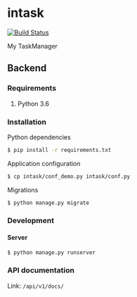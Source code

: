 # intask
[![Build Status](https://travis-ci.org/KirovVerst/intask.svg?branch=master)](https://travis-ci.org/KirovVerst/intask)

My TaskManager

## Backend
### Requirements
1. Python 3.6

### Installation
Python dependencies
```bash
$ pip install -r requirements.txt
```
Application configuration
```bash
$ cp intask/conf_demo.py intask/conf.py
```
Migrations
```bash
$ python manage.py migrate
```
### Development 
#### Server
```bash
$ python manage.py runserver
```
### API documentation
Link: `/api/v1/docs/`
